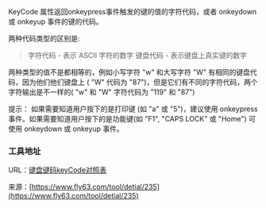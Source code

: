 KeyCode 属性返回onkeypress事件触发的键的值的字符代码，或者 onkeydown 或 onkeyup 事件的键的代码。

两种代码类型的区别是:

> 字符代码 - 表示 ASCII 字符的数字
> 键盘代码 - 表示键盘上真实键的数字

两种类型的值不是都相等的，例如小写字符 "w" 和大写字符 "W" 有相同的键盘代码，因为他们他们键盘上 ( "W" 代码为 "87")，但是它们有不同的字符代码，两个字符输出是不一样的( "w" 和 "W" 字符代码为 "119" 和 "87")

提示： 如果需要知道用户按下的是打印键 (如 "a" 或 "5")，建议使用 onkeypress 事件。如果需要知道用户按下的是功能键(如 "F1", "CAPS LOCK" 或 "Home") 可使用 onkeydown 或 onkeyup 事件。

### 工具地址
URL：[键盘键码keyCode对照表](https://www.fly63.com/tool/keyboardcode/)

来源：[https://www.fly63.com/tool/detial/235](https://www.fly63.com/tool/detial/235)
